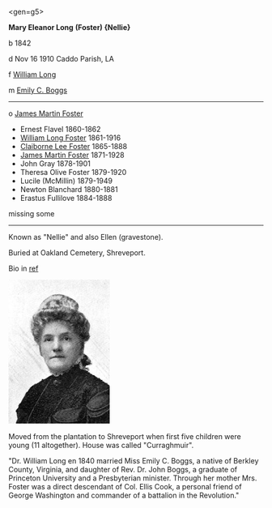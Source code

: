 <gen=g5>

<b>Mary Eleanor Long</b> <b>(Foster) {Nellie}</b>

b 1842

d Nov 16 1910 Caddo Parish, LA

f [William Long](../g6/william_long.md)

m [Emily C. Boggs](../g6/emily_boggs.md)

<hr>

o [James Martin Foster](james_martin_foster_1831.md)

- Ernest Flavel 1860-1862
- [William Long Foster](../g4/william_long_foster.md) 1861-1916
- [Claiborne Lee Foster](../g4/claiborne_lee_foster.md) 1865-1888
- [James Martin Foster](../g4/james_martin_foster_1871.md) 1871-1928
- John Gray 1878-1901
- Theresa Olive Foster 1879-1920
- Lucile (McMillin) 1879-1949
- Newton Blanchard 1880-1881
- Erastus Fullilove 1884-1888

missing some

<hr>

Known as "Nellie" and also Ellen (gravestone).

Buried at Oakland Cemetery, Shreveport.

Bio in [ref](https://www.findagrave.com/memorial/48101031/mary-ellen-foster)

<img src="../../portraits/Mary_Ellen_Long.jpg" style="width: 200px;" />

Moved from the plantation to Shreveport when first five children were young (11 altogether).  House was called "Curraghmuir".

"Dr. William Long en 1840 married Miss Emily C. Boggs, a native of Berkley County, Virginia, and daughter of Rev. Dr. John Boggs, a graduate of Princeton University and a Presbyterian minister. Through her mother Mrs. Foster was a direct descendant of Col. Ellis Cook, a personal friend of George Washington and commander of a battalion in the Revolution."
